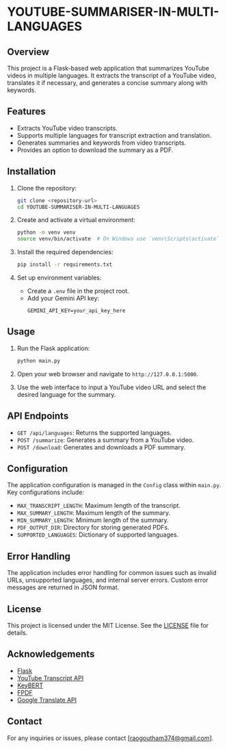 # YOUTUBE-SUMMARISER-IN-MULTI-LANGUAGES
## Overview

This project is a Flask-based web application that summarizes YouTube videos in multiple languages. It extracts the transcript of a YouTube video, translates it if necessary, and generates a concise summary along with keywords.

## Features

- Extracts YouTube video transcripts.
- Supports multiple languages for transcript extraction and translation.
- Generates summaries and keywords from video transcripts.
- Provides an option to download the summary as a PDF.

## Installation

1. Clone the repository:
    ```sh
    git clone <repository-url>
    cd YOUTUBE-SUMMARISER-IN-MULTI-LANGUAGES
    ```

2. Create and activate a virtual environment:
    ```sh
    python -m venv venv
    source venv/bin/activate  # On Windows use `venv\Scripts\activate`
    ```

3. Install the required dependencies:
    ```sh
    pip install -r requirements.txt
    ```

4. Set up environment variables:
    - Create a `.env` file in the project root.
    - Add your Gemini API key:
        ```
        GEMINI_API_KEY=your_api_key_here
        ```

## Usage

1. Run the Flask application:
    ```sh
    python main.py
    ```

2. Open your web browser and navigate to `http://127.0.0.1:5000`.

3. Use the web interface to input a YouTube video URL and select the desired language for the summary.

## API Endpoints

- `GET /api/languages`: Returns the supported languages.
- `POST /summarize`: Generates a summary from a YouTube video.
- `POST /download`: Generates and downloads a PDF summary.

## Configuration

The application configuration is managed in the `Config` class within `main.py`. Key configurations include:

- `MAX_TRANSCRIPT_LENGTH`: Maximum length of the transcript.
- `MAX_SUMMARY_LENGTH`: Maximum length of the summary.
- `MIN_SUMMARY_LENGTH`: Minimum length of the summary.
- `PDF_OUTPUT_DIR`: Directory for storing generated PDFs.
- `SUPPORTED_LANGUAGES`: Dictionary of supported languages.

## Error Handling

The application includes error handling for common issues such as invalid URLs, unsupported languages, and internal server errors. Custom error messages are returned in JSON format.

## License

This project is licensed under the MIT License. See the [LICENSE](LICENSE) file for details.

## Acknowledgements

- [Flask](https://flask.palletsprojects.com/)
- [YouTube Transcript API](https://pypi.org/project/youtube-transcript-api/)
- [KeyBERT](https://github.com/MaartenGr/KeyBERT)
- [FPDF](http://www.fpdf.org/)
- [Google Translate API](https://pypi.org/project/googletrans/)

## Contact

For any inquiries or issues, please contact [raogoutham374@gmail.com].